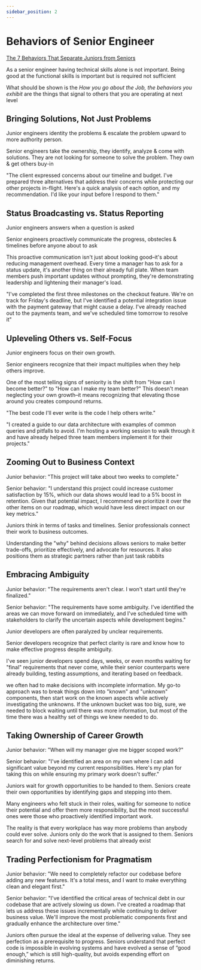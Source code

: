 ```yaml
---
sidebar_position: 2
---
```


# Behaviors of Senior Engineer

[The 7 Behaviors That Separate Juniors from Seniors](https://alifeengineered.substack.com/p/the-7-behaviors-that-separate-juniors)

As a senior engineer having technical skills alone is not important. Being good at the functional skills is important but is required not sufficient

What should be shown is the *How you go about the Job, the behaviors you exhibit* are the things
that signal to others that you are operating at next level

## Bringing Solutions, Not Just Problems

Junior engineers identity the problems & escalate the problem upward to more authority person.

Senior engineers take the ownership, they identify, analyze & come with solutions. They are not looking for
someone to solve the problem. They own & get others buy-in

"The client expressed concerns about our timeline and budget. I've prepared three alternatives that address their concerns while protecting our other projects in-flight. Here's a quick analysis of each option, and my recommendation. I'd like your input before I respond to them."

## Status Broadcasting vs. Status Reporting

Junior engineers answers when a question is asked

Senior engineers proactively communicate the progress, obstecles & timelines before anyone about to ask

This proactive communication isn't just about looking good–it's about reducing management overhead. Every time a manager has to ask for a status update, it's another thing on their already full plate. When team members push important updates without prompting, they're demonstrating leadership and lightening their manager's load.

"I've completed the first three milestones on the checkout feature. We're on track for Friday's deadline, but I've identified a potential integration issue with the payment gateway that might cause a delay. I've already reached out to the payments team, and we've scheduled time tomorrow to resolve it"

## Upleveling Others vs. Self-Focus

Junior engineers focus on their own growth.

Senior engineers recognize that their impact multiplies when they help others improve.

One of the most telling signs of seniority is the shift from "How can I become better?" to "How can I make my team better?" This doesn't mean neglecting your own growth–it means recognizing that elevating those around you creates compound returns.

"The best code I'll ever write is the code I help others write."

"I created a guide to our data architecture with examples of common queries and pitfalls to avoid. I'm hosting a working session to walk through it and have already helped three team members implement it for their projects."

## Zooming Out to Business Context

Junior behavior: "This project will take about two weeks to complete."

Senior behavior: "I understand this project could increase customer satisfaction by 15%, which our data shows would lead to a 5% boost in retention. Given that potential impact, I recommend we prioritize it over the other items on our roadmap, which would have less direct impact on our key metrics."

Juniors think in terms of tasks and timelines. Senior professionals connect their work to business outcomes.

Understanding the "why" behind decisions allows seniors to make better trade-offs, prioritize effectively, and advocate for resources. It also positions them as strategic partners rather than just task rabbits

## Embracing Ambiguity

Junior behavior: "The requirements aren't clear. I won't start until they're finalized."

Senior behavior: "The requirements have some ambiguity. I've identified the areas we can move forward on immediately, and I've scheduled time with stakeholders to clarify the uncertain aspects while development begins."

Junior developers are often paralyzed by unclear requirements. 

Senior developers recognize that perfect clarity is rare and know how to make effective progress despite ambiguity.

I've seen junior developers spend days, weeks, or even months waiting for "final" requirements that never come, while their senior counterparts were already building, testing assumptions, and iterating based on feedback.

we often had to make decisions with incomplete information. My go-to approach was to break things down into "known" and "unknown" components, then start work on the known aspects while actively investigating the unknowns. If the unknown bucket was too big, sure, we needed to block waiting until there was more information, but most of the time there was a healthy set of things we knew needed to do.

## Taking Ownership of Career Growth

Junior behavior: "When will my manager give me bigger scoped work?"

Senior behavior: "I've identified an area on my own where I can add significant value beyond my current responsibilities. Here's my plan for taking this on while ensuring my primary work doesn't suffer."

Juniors wait for growth opportunities to be handed to them. Seniors create their own opportunities by identifying gaps and stepping into them.

Many engineers who felt stuck in their roles, waiting for someone to notice their potential and offer them more responsibility, but the most successful ones were those who proactively identified important work.

The reality is that every workplace has way more problems than anybody could ever solve. Juniors only do the work that is assigned to them. Seniors search for and solve next-level problems that already exist

## Trading Perfectionism for Pragmatism

Junior behavior: "We need to completely refactor our codebase before adding any new features. It's a total mess, and I want to make everything clean and elegant first."

Senior behavior: "I've identified the critical areas of technical debt in our codebase that are actively slowing us down. I've created a roadmap that lets us address these issues incrementally while continuing to deliver business value. We'll improve the most problematic components first and gradually enhance the architecture over time."

Juniors often pursue the ideal at the expense of delivering value. They see perfection as a prerequisite to progress. Seniors understand that perfect code is impossible in evolving systems and have evolved a sense of “good enough,” which is still high-quality, but avoids expending effort on diminishing returns.
